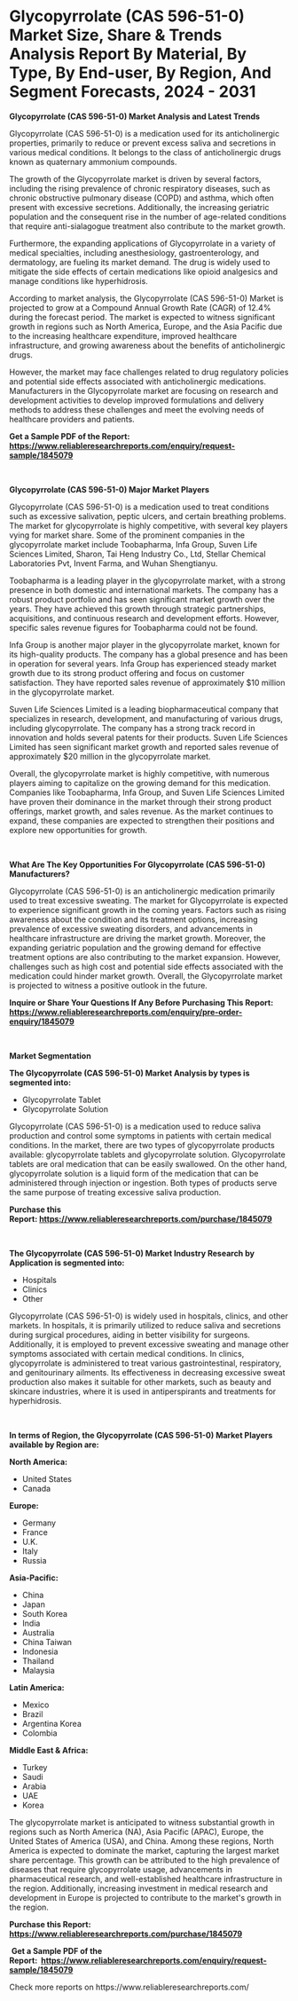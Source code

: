 <p><h1>Glycopyrrolate (CAS 596-51-0) Market Size, Share & Trends Analysis Report By Material, By Type, By End-user, By Region, And Segment Forecasts, 2024 - 2031</h1></p><p><strong>Glycopyrrolate (CAS 596-51-0) Market Analysis and Latest Trends</strong></p>
<p><p>Glycopyrrolate (CAS 596-51-0) is a medication used for its anticholinergic properties, primarily to reduce or prevent excess saliva and secretions in various medical conditions. It belongs to the class of anticholinergic drugs known as quaternary ammonium compounds.</p><p>The growth of the Glycopyrrolate market is driven by several factors, including the rising prevalence of chronic respiratory diseases, such as chronic obstructive pulmonary disease (COPD) and asthma, which often present with excessive secretions. Additionally, the increasing geriatric population and the consequent rise in the number of age-related conditions that require anti-sialagogue treatment also contribute to the market growth.</p><p>Furthermore, the expanding applications of Glycopyrrolate in a variety of medical specialties, including anesthesiology, gastroenterology, and dermatology, are fueling its market demand. The drug is widely used to mitigate the side effects of certain medications like opioid analgesics and manage conditions like hyperhidrosis.</p><p>According to market analysis, the Glycopyrrolate (CAS 596-51-0) Market is projected to grow at a Compound Annual Growth Rate (CAGR) of 12.4% during the forecast period. The market is expected to witness significant growth in regions such as North America, Europe, and the Asia Pacific due to the increasing healthcare expenditure, improved healthcare infrastructure, and growing awareness about the benefits of anticholinergic drugs.</p><p>However, the market may face challenges related to drug regulatory policies and potential side effects associated with anticholinergic medications. Manufacturers in the Glycopyrrolate market are focusing on research and development activities to develop improved formulations and delivery methods to address these challenges and meet the evolving needs of healthcare providers and patients.</p></p>
<p><strong>Get a Sample PDF of the Report:&nbsp; <a href="https://www.reliableresearchreports.com/enquiry/request-sample/1845079">https://www.reliableresearchreports.com/enquiry/request-sample/1845079</a></strong></p>
<p>&nbsp;</p>
<p><strong>Glycopyrrolate (CAS 596-51-0) Major Market Players</strong></p>
<p><p>Glycopyrrolate (CAS 596-51-0) is a medication used to treat conditions such as excessive salivation, peptic ulcers, and certain breathing problems. The market for glycopyrrolate is highly competitive, with several key players vying for market share. Some of the prominent companies in the glycopyrrolate market include Toobapharma, Infa Group, Suven Life Sciences Limited, Sharon, Tai Heng Industry Co., Ltd, Stellar Chemical Laboratories Pvt, Invent Farma, and Wuhan Shengtianyu.</p><p>Toobapharma is a leading player in the glycopyrrolate market, with a strong presence in both domestic and international markets. The company has a robust product portfolio and has seen significant market growth over the years. They have achieved this growth through strategic partnerships, acquisitions, and continuous research and development efforts. However, specific sales revenue figures for Toobapharma could not be found.</p><p>Infa Group is another major player in the glycopyrrolate market, known for its high-quality products. The company has a global presence and has been in operation for several years. Infa Group has experienced steady market growth due to its strong product offering and focus on customer satisfaction. They have reported sales revenue of approximately $10 million in the glycopyrrolate market.</p><p>Suven Life Sciences Limited is a leading biopharmaceutical company that specializes in research, development, and manufacturing of various drugs, including glycopyrrolate. The company has a strong track record in innovation and holds several patents for their products. Suven Life Sciences Limited has seen significant market growth and reported sales revenue of approximately $20 million in the glycopyrrolate market.</p><p>Overall, the glycopyrrolate market is highly competitive, with numerous players aiming to capitalize on the growing demand for this medication. Companies like Toobapharma, Infa Group, and Suven Life Sciences Limited have proven their dominance in the market through their strong product offerings, market growth, and sales revenue. As the market continues to expand, these companies are expected to strengthen their positions and explore new opportunities for growth.</p></p>
<p>&nbsp;</p>
<p><strong>What Are The Key Opportunities For Glycopyrrolate (CAS 596-51-0) Manufacturers?</strong></p>
<p><p>Glycopyrrolate (CAS 596-51-0) is an anticholinergic medication primarily used to treat excessive sweating. The market for Glycopyrrolate is expected to experience significant growth in the coming years. Factors such as rising awareness about the condition and its treatment options, increasing prevalence of excessive sweating disorders, and advancements in healthcare infrastructure are driving the market growth. Moreover, the expanding geriatric population and the growing demand for effective treatment options are also contributing to the market expansion. However, challenges such as high cost and potential side effects associated with the medication could hinder market growth. Overall, the Glycopyrrolate market is projected to witness a positive outlook in the future.</p></p>
<p><strong>Inquire or Share Your Questions If Any Before Purchasing This Report: <a href="https://www.reliableresearchreports.com/enquiry/pre-order-enquiry/1845079">https://www.reliableresearchreports.com/enquiry/pre-order-enquiry/1845079</a></strong></p>
<p>&nbsp;</p>
<p><strong>Market Segmentation</strong></p>
<p><strong>The Glycopyrrolate (CAS 596-51-0) Market Analysis by types is segmented into:</strong></p>
<p><ul><li>Glycopyrrolate Tablet</li><li>Glycopyrrolate Solution</li></ul></p>
<p><p>Glycopyrrolate (CAS 596-51-0) is a medication used to reduce saliva production and control some symptoms in patients with certain medical conditions. In the market, there are two types of glycopyrrolate products available: glycopyrrolate tablets and glycopyrrolate solution. Glycopyrrolate tablets are oral medication that can be easily swallowed. On the other hand, glycopyrrolate solution is a liquid form of the medication that can be administered through injection or ingestion. Both types of products serve the same purpose of treating excessive saliva production.</p></p>
<p><strong>Purchase this Report:&nbsp;<a href="https://www.reliableresearchreports.com/purchase/1845079">https://www.reliableresearchreports.com/purchase/1845079</a></strong></p>
<p>&nbsp;</p>
<p><strong>The Glycopyrrolate (CAS 596-51-0) Market Industry Research by Application is segmented into:</strong></p>
<p><ul><li>Hospitals</li><li>Clinics</li><li>Other</li></ul></p>
<p><p>Glycopyrrolate (CAS 596-51-0) is widely used in hospitals, clinics, and other markets. In hospitals, it is primarily utilized to reduce saliva and secretions during surgical procedures, aiding in better visibility for surgeons. Additionally, it is employed to prevent excessive sweating and manage other symptoms associated with certain medical conditions. In clinics, glycopyrrolate is administered to treat various gastrointestinal, respiratory, and genitourinary ailments. Its effectiveness in decreasing excessive sweat production also makes it suitable for other markets, such as beauty and skincare industries, where it is used in antiperspirants and treatments for hyperhidrosis.</p></p>
<p>&nbsp;</p>
<p><strong>In terms of Region, the Glycopyrrolate (CAS 596-51-0) Market Players available by Region are:</strong></p>
<p>
    <p> <strong> North America: </strong>
        <ul>
            <li>United States</li>
            <li>Canada</li>
        </ul>
        </p> 
    <p> <strong> Europe: </strong>
        <ul>
            <li>Germany</li>
            <li>France</li>
            <li>U.K.</li>
            <li>Italy</li>
            <li>Russia</li>
        </ul>
        </p> 
    <p> <strong> Asia-Pacific: </strong>
        <ul>
            <li>China</li>
            <li>Japan</li>
            <li>South Korea</li>
            <li>India</li>
            <li>Australia</li>
            <li>China Taiwan</li>
            <li>Indonesia</li>
            <li>Thailand</li>
            <li>Malaysia</li>
        </ul>
        </p> 
    <p> <strong> Latin America: </strong>
        <ul>
            <li>Mexico</li>
            <li>Brazil</li>
            <li>Argentina Korea</li>
            <li>Colombia</li>
        </ul>
        </p> 
    <p> <strong> Middle East & Africa: </strong>
        <ul>
            <li>Turkey</li>
            <li>Saudi</li>
            <li>Arabia</li>
            <li>UAE</li>
            <li>Korea</li>
        </ul>
    </p>
    </p>
<p><p>The glycopyrrolate market is anticipated to witness substantial growth in regions such as North America (NA), Asia Pacific (APAC), Europe, the United States of America (USA), and China. Among these regions, North America is expected to dominate the market, capturing the largest market share percentage. This growth can be attributed to the high prevalence of diseases that require glycopyrrolate usage, advancements in pharmaceutical research, and well-established healthcare infrastructure in the region. Additionally, increasing investment in medical research and development in Europe is projected to contribute to the market's growth in the region.</p></p>
<p><strong>Purchase this Report: <a href="https://www.reliableresearchreports.com/purchase/1845079">https://www.reliableresearchreports.com/purchase/1845079</a></strong></p>
<p>&nbsp;<strong>Get a Sample PDF of the Report:&nbsp;&nbsp;<a href="https://www.reliableresearchreports.com/enquiry/request-sample/1845079">https://www.reliableresearchreports.com/enquiry/request-sample/1845079</a></strong></p>
<p><strong></strong></p>
<p>Check more reports on https://www.reliableresearchreports.com/</p>